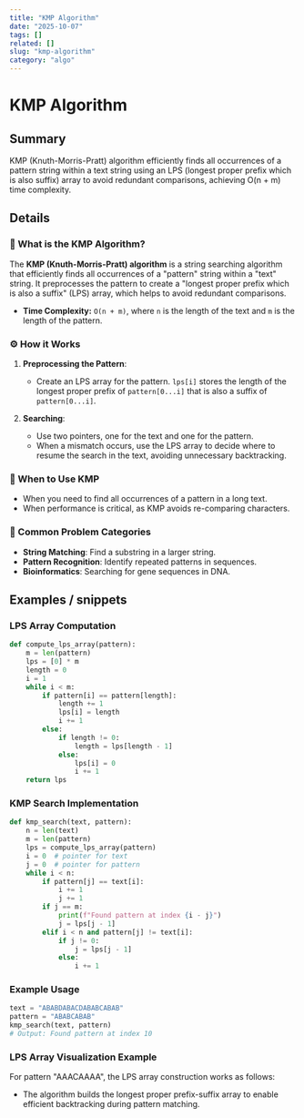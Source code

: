 ```yaml
---
title: "KMP Algorithm"
date: "2025-10-07"
tags: []
related: []
slug: "kmp-algorithm"
category: "algo"
---
```


# KMP Algorithm

## Summary
KMP (Knuth-Morris-Pratt) algorithm efficiently finds all occurrences of a pattern string within a text string using an LPS (longest proper prefix which is also suffix) array to avoid redundant comparisons, achieving O(n + m) time complexity.

## Details
### 🧠 What is the KMP Algorithm?

The **KMP (Knuth-Morris-Pratt) algorithm** is a string searching algorithm that efficiently finds all occurrences of a "pattern" string within a "text" string. It preprocesses the pattern to create a "longest proper prefix which is also a suffix" (LPS) array, which helps to avoid redundant comparisons.

- **Time Complexity:** `O(n + m)`, where `n` is the length of the text and `m` is the length of the pattern.

### ⚙️ How it Works

1. **Preprocessing the Pattern**:
   - Create an LPS array for the pattern. `lps[i]` stores the length of the longest proper prefix of `pattern[0...i]` that is also a suffix of `pattern[0...i]`.

2. **Searching**:
   - Use two pointers, one for the text and one for the pattern.
   - When a mismatch occurs, use the LPS array to decide where to resume the search in the text, avoiding unnecessary backtracking.

### 🧠 When to Use KMP
- When you need to find all occurrences of a pattern in a long text.
- When performance is critical, as KMP avoids re-comparing characters.

### 📂 Common Problem Categories
- **String Matching**: Find a substring in a larger string.
- **Pattern Recognition**: Identify repeated patterns in sequences.
- **Bioinformatics**: Searching for gene sequences in DNA.

## Examples / snippets

### LPS Array Computation
```python
def compute_lps_array(pattern):
    m = len(pattern)
    lps = [0] * m
    length = 0
    i = 1
    while i < m:
        if pattern[i] == pattern[length]:
            length += 1
            lps[i] = length
            i += 1
        else:
            if length != 0:
                length = lps[length - 1]
            else:
                lps[i] = 0
                i += 1
    return lps
```

### KMP Search Implementation
```python
def kmp_search(text, pattern):
    n = len(text)
    m = len(pattern)
    lps = compute_lps_array(pattern)
    i = 0  # pointer for text
    j = 0  # pointer for pattern
    while i < n:
        if pattern[j] == text[i]:
            i += 1
            j += 1
        if j == m:
            print(f"Found pattern at index {i - j}")
            j = lps[j - 1]
        elif i < n and pattern[j] != text[i]:
            if j != 0:
                j = lps[j - 1]
            else:
                i += 1
```

### Example Usage
```python
text = "ABABDABACDABABCABAB"
pattern = "ABABCABAB"
kmp_search(text, pattern)
# Output: Found pattern at index 10
```

### LPS Array Visualization Example
For pattern "AAACAAAA", the LPS array construction works as follows:
- The algorithm builds the longest proper prefix-suffix array to enable efficient backtracking during pattern matching.
```
